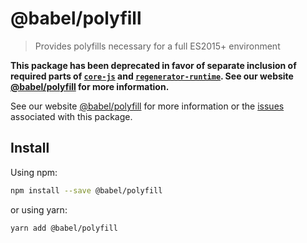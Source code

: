 # @babel/polyfill

> Provides polyfills necessary for a full ES2015+ environment


**This package has been deprecated in favor of separate inclusion of required parts of [`core-js`](https://github.com/zloirock/core-js) and [`regenerator-runtime`](https://www.npmjs.com/package/regenerator-runtime). See our website [@babel/polyfill](https://babeljs.io/docs/en/next/babel-polyfill.html) for more information.**

See our website [@babel/polyfill](https://babeljs.io/docs/en/next/babel-polyfill.html) for more information or the [issues](https://github.com/babel/babel/issues?utf8=%E2%9C%93&q=is%3Aissue+label%3A%22pkg%3A%20polyfill%22+is%3Aopen) associated with this package.

## Install

Using npm:

```sh
npm install --save @babel/polyfill
```

or using yarn:

```sh
yarn add @babel/polyfill 
```
